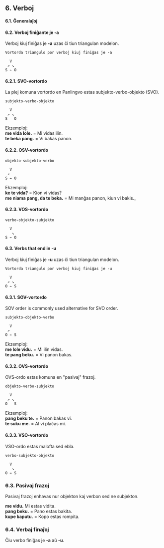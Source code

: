 
## 6. Verboj

#### 6.1. Ĝeneralaĵoj

#### 6.2. Verboj finiĝante je -a

Verboj kiuj finiĝas je **-a** uzas ĉi tiun triangulan modelon.

    Vortorda triangulo por verboj kiuj finiĝas je -a
    
      V
     ↗ ↘
    S ← O

#### 6.2.1. SVO-vortordo

La plej komuna vortordo en Panlingvo estas subjekto-verbo-objekto (SVO).

    subjekto-verbo-objekto
    
      V
     ↗ ↘
    S   O

Ekzemploj:  
**me vida lole.**
= Mi vidas ilin.  
**te beka pang.**
= Vi bakas panon.  

#### 6.2.2. OSV-vortordo

    objekto-subjekto-verbo
    
      V
     ↗ 
    S ← O

Ekzemploj:  
**ke te vida?**
= Kion vi vidas?  
**me niama pang, da te beka.**
= Mi manĝas panon, kiun vi bakis._

#### 6.2.3. VOS-vortordo

    verbo-objekto-subjekto
    
      V
       ↘
    S ← O

#### 6.3. Verbs that end in -u

Verboj kiuj finiĝas je **-u** uzas ĉi tiun triangulan modelon.

    Vortorda triangulo por verboj kiuj finiĝas je -u
    
      V
     ↗ ↘
    O ← S

#### 6.3.1. SOV-vortordo

SOV order is commonly used alternative for SVO order.

    subjekto-objekto-verbo
    
      V
     ↗ 
    O ← S

Ekzemploj:  
**me lole vidu.**
= Mi ilin vidas.  
**te pang beku.**
= Vi panon bakas.

#### 6.3.2. OVS-vortordo

OVS-ordo estas komuna en "pasivaj" frazoj.

    objekto-verbo-subjekto
    
      V
     ↗ ↘
    O   S

Ekzemploj:  
**pang beku te.**
= Panon bakas vi.  
**te suku me.**
= Al vi plaĉas mi.

#### 6.3.3. VSO-vortordo

VSO-ordo estas malofta sed ebla.

    verbo-subjekto-objekto
    
      V
       ↘
    O ← S

### 6.3. Pasivaj frazoj

Pasivaj frazoj enhavas nur objekton kaj verbon sed ne subjekton.

**me vidu.**
Mi estas vidita.  
**pang beku.**
= Pano estas bakita.  
**kupe kaputu.**
= Kopo estas rompita.

### 6.4. Verbaj finaĵoj

Ĉiu verbo finiĝas je **-a** aŭ **-u**.


